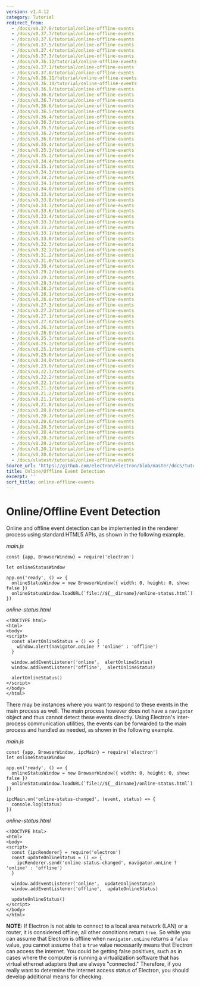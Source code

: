 ```yaml
---
version: v1.4.12
category: Tutorial
redirect_from:
  - /docs/v0.37.8/tutorial/online-offline-events
  - /docs/v0.37.7/tutorial/online-offline-events
  - /docs/v0.37.6/tutorial/online-offline-events
  - /docs/v0.37.5/tutorial/online-offline-events
  - /docs/v0.37.4/tutorial/online-offline-events
  - /docs/v0.37.3/tutorial/online-offline-events
  - /docs/v0.36.12/tutorial/online-offline-events
  - /docs/v0.37.1/tutorial/online-offline-events
  - /docs/v0.37.0/tutorial/online-offline-events
  - /docs/v0.36.11/tutorial/online-offline-events
  - /docs/v0.36.10/tutorial/online-offline-events
  - /docs/v0.36.9/tutorial/online-offline-events
  - /docs/v0.36.8/tutorial/online-offline-events
  - /docs/v0.36.7/tutorial/online-offline-events
  - /docs/v0.36.6/tutorial/online-offline-events
  - /docs/v0.36.5/tutorial/online-offline-events
  - /docs/v0.36.4/tutorial/online-offline-events
  - /docs/v0.36.3/tutorial/online-offline-events
  - /docs/v0.35.5/tutorial/online-offline-events
  - /docs/v0.36.2/tutorial/online-offline-events
  - /docs/v0.36.0/tutorial/online-offline-events
  - /docs/v0.35.4/tutorial/online-offline-events
  - /docs/v0.35.3/tutorial/online-offline-events
  - /docs/v0.35.2/tutorial/online-offline-events
  - /docs/v0.34.4/tutorial/online-offline-events
  - /docs/v0.35.1/tutorial/online-offline-events
  - /docs/v0.34.3/tutorial/online-offline-events
  - /docs/v0.34.2/tutorial/online-offline-events
  - /docs/v0.34.1/tutorial/online-offline-events
  - /docs/v0.34.0/tutorial/online-offline-events
  - /docs/v0.33.9/tutorial/online-offline-events
  - /docs/v0.33.8/tutorial/online-offline-events
  - /docs/v0.33.7/tutorial/online-offline-events
  - /docs/v0.33.6/tutorial/online-offline-events
  - /docs/v0.33.4/tutorial/online-offline-events
  - /docs/v0.33.3/tutorial/online-offline-events
  - /docs/v0.33.2/tutorial/online-offline-events
  - /docs/v0.33.1/tutorial/online-offline-events
  - /docs/v0.33.0/tutorial/online-offline-events
  - /docs/v0.32.3/tutorial/online-offline-events
  - /docs/v0.32.2/tutorial/online-offline-events
  - /docs/v0.31.2/tutorial/online-offline-events
  - /docs/v0.31.0/tutorial/online-offline-events
  - /docs/v0.30.4/tutorial/online-offline-events
  - /docs/v0.29.2/tutorial/online-offline-events
  - /docs/v0.29.1/tutorial/online-offline-events
  - /docs/v0.28.3/tutorial/online-offline-events
  - /docs/v0.28.2/tutorial/online-offline-events
  - /docs/v0.28.1/tutorial/online-offline-events
  - /docs/v0.28.0/tutorial/online-offline-events
  - /docs/v0.27.3/tutorial/online-offline-events
  - /docs/v0.27.2/tutorial/online-offline-events
  - /docs/v0.27.1/tutorial/online-offline-events
  - /docs/v0.27.0/tutorial/online-offline-events
  - /docs/v0.26.1/tutorial/online-offline-events
  - /docs/v0.26.0/tutorial/online-offline-events
  - /docs/v0.25.3/tutorial/online-offline-events
  - /docs/v0.25.2/tutorial/online-offline-events
  - /docs/v0.25.1/tutorial/online-offline-events
  - /docs/v0.25.0/tutorial/online-offline-events
  - /docs/v0.24.0/tutorial/online-offline-events
  - /docs/v0.23.0/tutorial/online-offline-events
  - /docs/v0.22.3/tutorial/online-offline-events
  - /docs/v0.22.2/tutorial/online-offline-events
  - /docs/v0.22.1/tutorial/online-offline-events
  - /docs/v0.21.3/tutorial/online-offline-events
  - /docs/v0.21.2/tutorial/online-offline-events
  - /docs/v0.21.1/tutorial/online-offline-events
  - /docs/v0.21.0/tutorial/online-offline-events
  - /docs/v0.20.8/tutorial/online-offline-events
  - /docs/v0.20.7/tutorial/online-offline-events
  - /docs/v0.20.6/tutorial/online-offline-events
  - /docs/v0.20.5/tutorial/online-offline-events
  - /docs/v0.20.4/tutorial/online-offline-events
  - /docs/v0.20.3/tutorial/online-offline-events
  - /docs/v0.20.2/tutorial/online-offline-events
  - /docs/v0.20.1/tutorial/online-offline-events
  - /docs/v0.20.0/tutorial/online-offline-events
  - /docs/vlatest/tutorial/online-offline-events
source_url: 'https://github.com/electron/electron/blob/master/docs/tutorial/online-offline-events.md'
title: Online/Offline Event Detection
excerpt: ''
sort_title: online-offline-events
---
```

# Online/Offline Event Detection

Online and offline event detection can be implemented in the renderer process using standard HTML5 APIs, as shown in the following example.

_main.js_

    const {app, BrowserWindow} = require('electron')

    let onlineStatusWindow

    app.on('ready', () => {
      onlineStatusWindow = new BrowserWindow({ width: 0, height: 0, show: false })
      onlineStatusWindow.loadURL(`file://${__dirname}/online-status.html`)
    })

_online-status.html_

    <!DOCTYPE html>
    <html>
    <body>
    <script>
      const alertOnlineStatus = () => {
        window.alert(navigator.onLine ? 'online' : 'offline')
      }

      window.addEventListener('online',  alertOnlineStatus)
      window.addEventListener('offline',  alertOnlineStatus)

      alertOnlineStatus()
    </script>
    </body>
    </html>

There may be instances where you want to respond to these events in the main process as well. The main process however does not have a `navigator` object and thus cannot detect these events directly. Using Electron's inter-process communication utilities, the events can be forwarded to the main process and handled as needed, as shown in the following example.

_main.js_

    const {app, BrowserWindow, ipcMain} = require('electron')
    let onlineStatusWindow

    app.on('ready', () => {
      onlineStatusWindow = new BrowserWindow({ width: 0, height: 0, show: false })
      onlineStatusWindow.loadURL(`file://${__dirname}/online-status.html`)
    })

    ipcMain.on('online-status-changed', (event, status) => {
      console.log(status)
    })

_online-status.html_

    <!DOCTYPE html>
    <html>
    <body>
    <script>
      const {ipcRenderer} = require('electron')
      const updateOnlineStatus = () => {
        ipcRenderer.send('online-status-changed', navigator.onLine ? 'online' : 'offline')
      }

      window.addEventListener('online',  updateOnlineStatus)
      window.addEventListener('offline',  updateOnlineStatus)

      updateOnlineStatus()
    </script>
    </body>
    </html>

**NOTE:** If Electron is not able to connect to a local area network (LAN) or a router, it is considered offline; all other conditions return `true`. So while you can assume that Electron is offline when `navigator.onLine` returns a `false` value, you cannot assume that a `true` value necessarily means that Electron can access the internet. You could be getting false positives, such as in cases where the computer is running a virtualization software that has virtual ethernet adapters that are always "connected." Therefore, if you really want to determine the internet access status of Electron, you should develop additional means for checking.
